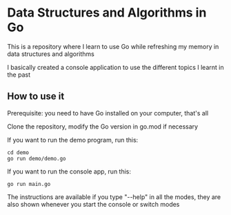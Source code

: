 # Data Structures and Algorithms in Go

This is a repository where I learn to use Go while refreshing my memory in data structures and algorithms

I basically created a console application to use the different topics I learnt in the past

## How to use it

Prerequisite: you need to have Go installed on your computer, that's all

Clone the repository, modify the Go version in go.mod if necessary

If you want to run the demo program, run this:
```
cd demo
go run demo/demo.go
```

If you want to run the console app, run this:
```
go run main.go
```

The instructions are available if you type "--help" in all the modes, they are also shown whenever you start the console or switch modes
